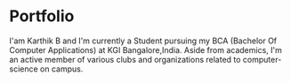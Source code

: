 # Portfolio
I'am Karthik B and  I'm currently a Student pursuing my BCA (Bachelor Of Computer Applications) at KGI Bangalore,India. Aside from academics, I'm an active member of various clubs and organizations related to computer-science on campus.
